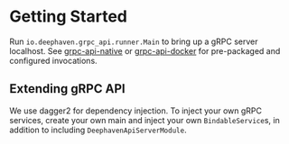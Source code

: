 Getting Started
===============

Run `io.deephaven.grpc_api.runner.Main` to bring up a gRPC server localhost.
See [grpc-api-native](app/native/README.md) or [grpc-api-docker](app/docker/README.md) for
pre-packaged and configured invocations.

Extending gRPC API
------------------

We use dagger2 for dependency injection.
To inject your own gRPC services, create your own main and inject your own `BindableService`s,
in addition to including `DeephavenApiServerModule`.
